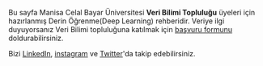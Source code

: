 Bu sayfa Manisa Celal Bayar Üniversitesi **Veri Bilimi Topluluğu** üyeleri için hazırlanmış Derin Öğrenme(Deep Learning) rehberidir.
Veriye ilgi duyuyorsanız Veri Bilimi topluluğuna katılmak için [başvuru formunu]() doldurabilirsiniz.

Bizi [LinkedIn](https://www.linkedin.com/company/verimcbu/), [instagram](https://www.instagram.com/verimcbu/) ve [Twitter](https://twitter.com/verimcbu)'da takip edebilirsiniz.

